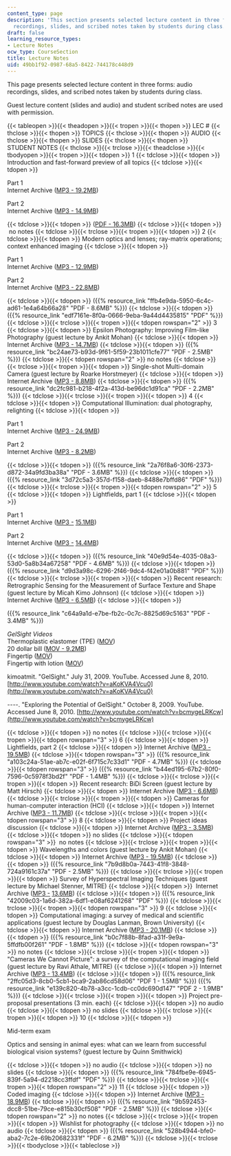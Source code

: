 ```yaml
---
content_type: page
description: 'This section presents selected lecture content in three forms: audio
  recordings, slides, and scribed notes taken by students during class.'
draft: false
learning_resource_types:
- Lecture Notes
ocw_type: CourseSection
title: Lecture Notes
uid: 49bb1f92-0987-68a5-8422-744178c448d9
---
```

This page presents selected lecture content in three forms: audio recordings, slides, and scribed notes taken by students during class.

Guest lecture content (slides and audio) and student scribed notes are used with permission.

{{< tableopen >}}{{< theadopen >}}{{< tropen >}}{{< thopen >}}
LEC #
{{< thclose >}}{{< thopen >}}
TOPICS
{{< thclose >}}{{< thopen >}}
AUDIO
{{< thclose >}}{{< thopen >}}
SLIDES
{{< thclose >}}{{< thopen >}}
STUDENT NOTES
{{< thclose >}}{{< trclose >}}{{< theadclose >}}{{< tbodyopen >}}{{< tropen >}}{{< tdopen >}}
1
{{< tdclose >}}{{< tdopen >}}
Introduction and fast-forward preview of all topics
{{< tdclose >}}{{< tdopen >}}

Part 1   
Internet Archive ([MP3 - 19.2MB](http://www.archive.org/download/MITMAS_531F09/MITMAS_531F09_lec01_1.mp3))

Part 2   
Internet Archive ([MP3 - 14.9MB](http://www.archive.org/download/MITMAS_531F09/MITMAS_531F09_lec01_2.mp3))

{{< tdclose >}}{{< tdopen >}}
([PDF - 16.3MB](/ans7870/MAS/MAS.531/F09/LECTURE/MITMAS_531F09_lec01.pdf))
{{< tdclose >}}{{< tdopen >}}
 no notes
{{< tdclose >}}{{< trclose >}}{{< tropen >}}{{< tdopen >}}
2
{{< tdclose >}}{{< tdopen >}}
Modern optics and lenses; ray-matrix operations; context enhanced imaging
{{< tdclose >}}{{< tdopen >}}

Part 1   
Internet Archive ([MP3 - 12.9MB](http://www.archive.org/download/MITMAS_531F09/MITMAS_531F09_lec02_1.mp3))

Part 2    
Internet Archive ([MP3 - 22.8MB](http://www.archive.org/download/MITMAS_531F09/MITMAS_531F09_lec02_2.mp3))

{{< tdclose >}}{{< tdopen >}}
({{% resource_link "ffb4e9da-5950-6c4c-ad61-1e4a64b66a28" "PDF - 8.6MB" %}})
{{< tdclose >}}{{< tdopen >}}
({{% resource_link "edf7161e-8f0a-0666-9eba-9a44d4435815" "PDF" %}})
{{< tdclose >}}{{< trclose >}}{{< tropen >}}{{< tdopen rowspan="2" >}}
3
{{< tdclose >}}{{< tdopen >}}
Epsilon Photography: Improving Film-like Photography (guest lecture by Ankit Mohan)
{{< tdclose >}}{{< tdopen >}}
Internet Archive ([MP3 - 14.7MB](http://www.archive.org/download/MITMAS_531F09/MITMAS_531F09_lec03_1.mp3))
{{< tdclose >}}{{< tdopen >}}
({{% resource_link "bc24ae73-b93d-9f61-5f59-23b1011cfe77" "PDF - 2.5MB" %}})
{{< tdclose >}}{{< tdopen rowspan="2" >}}
no notes
{{< tdclose >}}{{< trclose >}}{{< tropen >}}{{< tdopen >}}
Single-shot Multi-domain Camera (guest lecture by Roarke Horstmeyer)
{{< tdclose >}}{{< tdopen >}}
Internet Archive ([MP3 - 8.8MB](http://www.archive.org/download/MITMAS_531F09/MITMAS_531F09_lec03_2.mp3))
{{< tdclose >}}{{< tdopen >}}
({{% resource_link "dc2fc981-b218-4f2a-413d-be96dc1d91ca" "PDF - 2.2MB" %}})
{{< tdclose >}}{{< trclose >}}{{< tropen >}}{{< tdopen >}}
4
{{< tdclose >}}{{< tdopen >}}
Computational Illumination: dual photography, relighting
{{< tdclose >}}{{< tdopen >}}

Part 1    
Internet Archive ([MP3 - 24.9MB](http://www.archive.org/download/MITMAS_531F09/MITMAS_531F09_lec04_1.mp3))

Part 2   
Internet Archive ([MP3 - 8.2MB](http://www.archive.org/download/MITMAS_531F09/MITMAS_531F09_lec04_2.mp3))

{{< tdclose >}}{{< tdopen >}}
({{% resource_link "2a76f8a6-30f6-2373-d872-34a9fd3ba38a" "PDF - 3.6MB" %}})
{{< tdclose >}}{{< tdopen >}}
({{% resource_link "3d72c5a3-357d-f158-daeb-8488e7bffd86" "PDF" %}})
{{< tdclose >}}{{< trclose >}}{{< tropen >}}{{< tdopen rowspan="2" >}}
5
{{< tdclose >}}{{< tdopen >}}
Lightfields, part 1
{{< tdclose >}}{{< tdopen >}}

Part 1   
Internet Archive ([MP3 -](http://www.archive.org/download/MITMAS_531F09/MITMAS_531F09_lec05_1.mp3) [15.1MB](http://www.archive.org/download/MITMAS_531F09/MITMAS_531F09_lec05_1.mp3))

Part 2    
Internet Archive ([MP3 -](http://www.archive.org/download/MITMAS_531F09/MITMAS_531F09_lec05_2.mp3) [14.4MB](http://www.archive.org/download/MITMAS_531F09/MITMAS_531F09_lec05_2.mp3))

{{< tdclose >}}{{< tdopen >}}
({{% resource_link "40e9d54e-4035-08a3-53d0-5a8b34a67258" "PDF - 4.6MB" %}})
{{< tdclose >}}{{< tdopen >}}
({{% resource_link "d9d3a98c-6296-2f46-9dc4-f42e01a0b881" "PDF" %}})
{{< tdclose >}}{{< trclose >}}{{< tropen >}}{{< tdopen >}}
Recent research: Retrographic Sensing for the Measurement of Surface Texture and Shape (guest lecture by Micah Kimo Johnson)
{{< tdclose >}}{{< tdopen >}}
Internet Archive ([MP3 - 6.5MB](http://www.archive.org/download/MITMAS_531F09/MITMAS_531F09_lec05_3.mp3))
{{< tdclose >}}{{< tdopen >}}

({{% resource_link "c64a9a1d-e7be-fb2c-0c7c-8825d69c5163" "PDF - 3.4MB" %}})

*GelSight Videos*   
Thermoplastic elastomer (TPE) ([MOV](/ans7870/MAS/MAS.531/F09/LECTURE/lec05_tpe.mov))   
20 dollar bill ([MOV - 9.2MB](/ans7870/MAS/MAS.531/F09/LECTURE/lec05_20.mov))   
Fingertip ([MOV](/ans7870/MAS/MAS.531/F09/LECTURE/lec05_finger.mov))   
Fingertip with lotion ([MOV](/ans7870/MAS/MAS.531/F09/LECTURE/lec05_finger2.mov))

kimoatmit. "GelSight." July 31, 2009. YouTube. Accessed June 8, 2010. [http://www.youtube.com/watch?v=aKoKVA4Vcu0](http://www.youtube.com/watch?v=aKoKVA4Vcu0)

\----. "Exploring the Potential of GelSight." October 8, 2009. YouTube. Accessed June 8, 2010. [http://www.youtube.com/watch?v=bcmygeLRKcw](http://www.youtube.com/watch?v=bcmygeLRKcw)

{{< tdclose >}}{{< tdopen >}}
no notes
{{< tdclose >}}{{< trclose >}}{{< tropen >}}{{< tdopen rowspan="3" >}}
6
{{< tdclose >}}{{< tdopen >}}
Lightfields, part 2
{{< tdclose >}}{{< tdopen >}}
Internet Archive ([MP3 - 19.5MB](http://www.archive.org/download/MITMAS_531F09/MITMAS_531F09_lec06_1.mp3))
{{< tdclose >}}{{< tdopen rowspan="3" >}}
({{% resource_link "a103c24a-51ae-ab7c-e02f-6f715c7c33d1" "PDF - 4.7MB" %}})
{{< tdclose >}}{{< tdopen rowspan="3" >}}
({{% resource_link "b44ed195-67b2-80f0-7596-0c5978f3bd2f" "PDF - 1.4MB" %}})
{{< tdclose >}}{{< trclose >}}{{< tropen >}}{{< tdopen >}}
Recent research: BiDi Screen (guest lecture by Matt Hirsch)
{{< tdclose >}}{{< tdopen >}}
Internet Archive ([MP3 - 6.6MB](http://www.archive.org/download/MITMAS_531F09/MITMAS_531F09_lec06_2.mp3))
{{< tdclose >}}{{< trclose >}}{{< tropen >}}{{< tdopen >}}
Cameras for human-computer interaction (HCI)
{{< tdclose >}}{{< tdopen >}}
Internet Archive ([MP3 - 11.7MB](http://www.archive.org/download/MITMAS_531F09/MITMAS_531F09_lec06_3.mp3))
{{< tdclose >}}{{< trclose >}}{{< tropen >}}{{< tdopen rowspan="3" >}}
8
{{< tdclose >}}{{< tdopen >}}
Project ideas discussion
{{< tdclose >}}{{< tdopen >}}
Internet Archive ([MP3 - 3.5MB](http://www.archive.org/download/MITMAS_531F09/MITMAS_531F09_lec08_1.mp3))
{{< tdclose >}}{{< tdopen >}}
no slides
{{< tdclose >}}{{< tdopen rowspan="3" >}}
 no notes
{{< tdclose >}}{{< trclose >}}{{< tropen >}}{{< tdopen >}}
Wavelengths and colors (guest lecture by Ankit Mohan)
{{< tdclose >}}{{< tdopen >}}
Internet Archive ([MP3 - 19.5MB](http://www.archive.org/download/MITMAS_531F09/MITMAS_531F09_lec08_2.mp3))
{{< tdclose >}}{{< tdopen >}}
({{% resource_link "7b9d8b0a-7443-41f8-3848-724a9161c37a" "PDF - 2.5MB" %}})
{{< tdclose >}}{{< trclose >}}{{< tropen >}}{{< tdopen >}}
Survey of Hyperspectral Imaging Techniques (guest lecture by Michael Stenner, MITRE)
{{< tdclose >}}{{< tdopen >}}
 Internet Archive ([MP3 -](http://www.archive.org/download/MITMAS_531F09/MITMAS_531F09_lec08_3.mp3) [13.6MB](http://www.archive.org/download/MITMAS_531F09/MITMAS_531F09_lec08_3.mp3))
{{< tdclose >}}{{< tdopen >}}
({{% resource_link "42009c03-1a6d-382a-6df1-e08af6241268" "PDF" %}})
{{< tdclose >}}{{< trclose >}}{{< tropen >}}{{< tdopen rowspan="3" >}}
9
{{< tdclose >}}{{< tdopen >}}
Computational imaging: a survey of medical and scientific applications (guest lecture by Douglas Lanman, Brown University)
{{< tdclose >}}{{< tdopen >}}
Internet Archive ([MP3 - 20.1MB](http://www.archive.org/download/MITMAS_531F09/MITMAS_531F09_lec09_1.mp3))
{{< tdclose >}}{{< tdopen >}}
({{% resource_link "b0c7f88b-8fad-a31f-9e9a-5ffdfb00f261" "PDF - 1.8MB" %}})
{{< tdclose >}}{{< tdopen rowspan="3" >}}
no notes
{{< tdclose >}}{{< trclose >}}{{< tropen >}}{{< tdopen >}}
"Cameras We Cannot Picture": a survey of the computational imaging field (guest lecture by Ravi Athale, MITRE)
{{< tdclose >}}{{< tdopen >}}
Internet Archive ([MP3 - 13.4MB](http://www.archive.org/download/MITMAS_531F09/MITMAS_531F09_lec09_2.mp3))
{{< tdclose >}}{{< tdopen >}}
({{% resource_link "2ffc05d3-8cb0-5cb1-bca9-2ab86cd58d06" "PDF 1 - 1.5MB" %}}) ({{% resource_link "e139c820-4b78-a3cc-1cdb-cc0dc690d147" "PDF 2 - 1.9MB" %}})
{{< tdclose >}}{{< trclose >}}{{< tropen >}}{{< tdopen >}}
Project pre-proposal presentations (3 min. each)
{{< tdclose >}}{{< tdopen >}}
no audio
{{< tdclose >}}{{< tdopen >}}
no slides
{{< tdclose >}}{{< trclose >}}{{< tropen >}}{{< tdopen >}}
10
{{< tdclose >}}{{< tdopen >}}

Mid-term exam

Optics and sensing in animal eyes: what can we learn from successful biological vision systems? (guest lecture by Quinn Smithwick)

{{< tdclose >}}{{< tdopen >}}
no audio
{{< tdclose >}}{{< tdopen >}}
no slides
{{< tdclose >}}{{< tdopen >}}
({{% resource_link "784fbe9e-6945-839f-5a94-d2218cc3ffdf" "PDF" %}})
{{< tdclose >}}{{< trclose >}}{{< tropen >}}{{< tdopen rowspan="2" >}}
11
{{< tdclose >}}{{< tdopen >}}
Coded imaging
{{< tdclose >}}{{< tdopen >}}
Internet Archive ([MP3 - 18.9MB](http://www.archive.org/download/MITMAS_531F09/MITMAS_531F09_lec11.mp3))
{{< tdclose >}}{{< tdopen >}}
({{% resource_link "9b592453-dcc8-51be-79ce-e815b30cf508" "PDF - 2.5MB" %}})
{{< tdclose >}}{{< tdopen rowspan="2" >}}
no notes
{{< tdclose >}}{{< trclose >}}{{< tropen >}}{{< tdopen >}}
Wishlist for photography
{{< tdclose >}}{{< tdopen >}}
no audio
{{< tdclose >}}{{< tdopen >}}
({{% resource_link "528b4944-bfe0-aba2-7c2e-69b20682331f" "PDF - 6.2MB" %}})
{{< tdclose >}}{{< trclose >}}{{< tbodyclose >}}{{< tableclose >}}